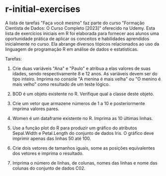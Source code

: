 # r-initial-exercises

A lista de tarefas "Faça você mesmo" faz parte do curso "Formação Cientista de Dados: O Curso Completo [2023]" oferecido na Udemy. 
Esta lista de exercícios iniciais em R foi elaborada para fornecer aos alunos uma oportunidade prática de aplicar os conceitos e 
habilidades aprendidos inicialmente no curso. Ela abrange diversos tópicos relacionados ao uso da linguagem de programação R em análise de 
dados e estatísticas.

Tarefas:

1. Crie duas variáveis "Ana" e "Paulo" e atribua a elas valores de suas idades, sendo respectivamente 8 e 12 anos. As variáveis devem ser do tipo inteiro. Imprima no console "A menina é mais velha" ou "O menino é mais velho" como resultado de um teste lógico.

2. BOD é um objeto existente no R. Verifique qual a classe deste objeto.

3. Crie um vetor que armazene números de 1 a 10 e posteriormente imprima valores pares.

4. Women é um dataframe existente no R. Imprima as 10 últimas linhas.

5. Use a função plot do R para produzir um gráfico do atributos Sepal.Width e Petal.Length do conjunto de dados Iris. O gráfico deve imprimir apenas das linhas 50 até 100.

6. Crie dois vetores de tamanhos iguais, some as posições equivalentes dos vetores e imprima o resultado.

7. Imprima o número de linhas, de colunas, nomes das linhas e nome das colunas do conjunto de dados C02.
